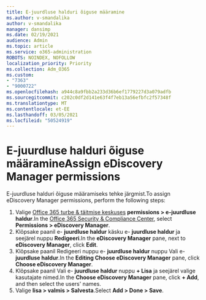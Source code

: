 ```yaml
---
title: E-juurdluse halduri õiguse määramine
ms.author: v-smandalika
author: v-smandalika
manager: dansimp
ms.date: 02/19/2021
audience: Admin
ms.topic: article
ms.service: o365-administration
ROBOTS: NOINDEX, NOFOLLOW
localization_priority: Priority
ms.collection: Adm_O365
ms.custom:
- "7363"
- "9000722"
ms.openlocfilehash: a944c8a9fbb2a233d36b6ef1779227d3a079adfb
ms.sourcegitcommit: c202c0df2d141e63f4f7eb13a56efbfc2f57348f
ms.translationtype: MT
ms.contentlocale: et-EE
ms.lasthandoff: 03/05/2021
ms.locfileid: "50524919"
---
```

# <a name="assign-ediscovery-manager-permissions"></a><span data-ttu-id="48d91-102">E-juurdluse halduri õiguse määramine</span><span class="sxs-lookup"><span data-stu-id="48d91-102">Assign eDiscovery Manager permissions</span></span>

<span data-ttu-id="48d91-103">E-juurdluse halduri õiguse määramiseks tehke järgmist.</span><span class="sxs-lookup"><span data-stu-id="48d91-103">To assign eDiscovery Manager permissions, perform the following steps:</span></span>

1. <span data-ttu-id="48d91-104">Valige [Office 365 turbe & täitmise keskuses](https://sip.protection.office.com/) **permissions > e-juurdluse haldur**.</span><span class="sxs-lookup"><span data-stu-id="48d91-104">In the [Office 365 Security & Compliance Center](https://sip.protection.office.com/), select **Permissions > eDiscovery Manager**.</span></span>
2. <span data-ttu-id="48d91-105">Klõpsake paanil e- **juurdluse haldur** käsku e- **juurdluse haldur** ja seejärel nuppu **Redigeeri**.</span><span class="sxs-lookup"><span data-stu-id="48d91-105">In the **eDiscovery Manager** pane, next to **eDiscovery Manager**, click **Edit**.</span></span>
3. <span data-ttu-id="48d91-106">Klõpsake paanil Redigeeri nuppu e- **juurdluse haldur** nuppu Vali e- **juurdluse haldur**.</span><span class="sxs-lookup"><span data-stu-id="48d91-106">In the **Editing Choose eDiscovery Manager** pane, click **Choose eDiscovery Manager**.</span></span>
4. <span data-ttu-id="48d91-107">Klõpsake paanil Vali e- **juurdluse haldur** nuppu **+ Lisa** ja seejärel valige kasutajate nimed.</span><span class="sxs-lookup"><span data-stu-id="48d91-107">In the **Choose eDiscovery Manager** pane, click **+ Add**, and then select the users' names.</span></span>
5. <span data-ttu-id="48d91-108">Valige **lisa > valmis > Salvesta**.</span><span class="sxs-lookup"><span data-stu-id="48d91-108">Select **Add > Done > Save**.</span></span>